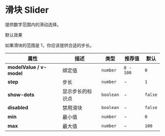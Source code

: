 # 滑块 Slider

提供数字范围内的滑动选择。

<ex-code name="ex-slider-basic">

默认效果

</ex-code>

<ex-code name="ex-slider-disabled"></ex-code>

<ex-code name="ex-slider-step"></ex-code>

<ex-code name="ex-slider-range">

如果滑块的范围是 1，你应该提供合适的步长。

</ex-code>

<ex-footer>

| 属性                     | 描述             | 类型      | 推荐值    | 默认    |
| ------------------------ | ---------------- | --------- | --------- | ------- |
| **modelValue / v-model** | 绑定值           | `number`  | `0 - 100` | `0`     |
| **step**                 | 步长             | `number`  | -         | `1`     |
| **show-dots**            | 显示步长的标识点 | `boolean` | -         | `false` |
| **disabled**             | 禁用滑块         | `boolean` | -         | `false` |
| **min**                  | 最小值           | `number`  | -         | `0`     |
| **max**                  | 最大值           | `number`  | -         | `100`   |

</ex-footer>

